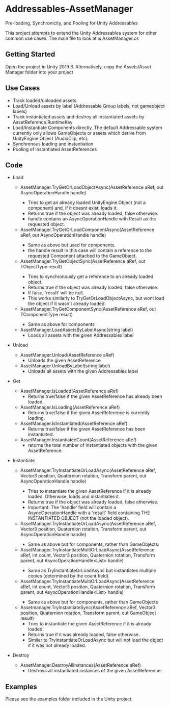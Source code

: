 # Addressables-AssetManager
Pre-loading, Synchronicity, and Pooling for Unity Addressables


This project attempts to extend the Unity Addressables system for other common use cases.
The main file to look at is AssetManager.cs

## Getting Started

Open the project in Unity 2019.3. Alternatively, copy the Assets/Asset Manager folder into your project

## Use Cases
* Track loaded/unloaded assets.
* Load/Unload assets by label (Addressable Group labels, not gameobject labels)
* Track instantiated assets and destroy all instantiated assets by AssetReference.RuntimeKey
* Load/Instantiate Components directly. The default Addressable system currently only allows GameObjects or assets which derive from UnityEngine.Object (AudioClip, etc).
* Synchronous loading and instantiation
* Pooling of instantiated AssetReferences


## Code

* Load
  * AssetManager.TryGetOrLoadObjectAsync<TObjectType>(AssetReference aRef, out AsyncOperationHandle<TObjectType> handle)
    * Tries to get an already loaded UnityEngine.Object (not a component) and, if it doesnt exist, loads it.
    * Returns true if the object was already loaded, false otherwise.
    * handle contains an AsyncOperationHandle with Result as the requested object.
  * AssetManager.TryGetOrLoadComponentAsync<TComponentType>(AssetReference aRef, out AsyncOperationHandle<TComponentType> handle)
    * Same as above but used for components.
    * the handle result in this case will contain a reference to the requested Component attached to the GameObject.
  * AssetManager.TryGetObjectSync<TObjectType>(AssetReference aRef, out TObjectType result)
    * Tries to synchronously get a reference to an already loaded object.
    * Returns true if the object was already loaded, false otherwise.
    * If false, 'result' will be null.
    * This works similarly to TryGetOrLoadObjectAsync, but wont load the object if it wasn't already loaded.
  * AssetManager.TryGetComponentSync<TComponentType>(AssetReference aRef, out TComponentType result)
    * Same as above for components
  * AssetManager.LoadAssetsByLabelAsync(string label)
    * Loads all assets with the given Addressables label
  
* Unload
  * AssetManager.Unload(AssetReference aRef)
    * Unloads the given AssetReference
  * AssetManager.UnloadByLabel(string label)
    * Unloads all assets with the given Addressables label
    
* Get
  * AssetManager.IsLoaded(AssetReference aRef)
    * Returns true/false if the given AssetReference has already been loaded.
  * AssetManager.IsLoading(AssetReference aRef)
    * Returns true/false if the given AssetReference is currently loading.
  * AssetManager.IsInstantiated(AssetReference aRef)
    * Returns true/false if the given AssetReference has been instantiated.
  * AssetManager.InstantiatedCount(AssetReference aRef)
    * returns the total number of instantiated objects with the given AssetReference.

* Instantiate
  * AssetManager.TryInstantiateOrLoadAsync(AssetReference aRef, Vector3 position, Quaternion rotation, Transform parent, out AsyncOperationHandle<GameObject> handle)
    * Tries to instantiate the given AssetReference if it is already loaded. Otherwise, loads and instantiates it.
    * Returns true if the object was already loaded, false otherwise.
    * Important: The 'handle' field will contain a AsyncOperationHandle with a 'result' field containing THE INSTANTIATED OBJECT (not the loaded object).
  * AssetManager.TryInstantiateOrLoadAsync<TComponentType>(AssetReference aRef, Vector3 position, Quaternion rotation, Transform parent, out AsyncOperationHandle<TComponentType> handle)
    * Same as above but for components, rather than GameObjects.
  * AssetManager.TryInstantiateMultiOrLoadAsync(AssetReference aRef, int count, Vector3 position, Quaternion rotation, Transform parent, out AsyncOperationHandle<List<GameObject>> handle)
    * Same as TryInstantiateOrLoadAsync but instantiates multiple copies (determined by the count field).
  * AssetManager.TryInstantiateMultiOrLoadAsync<TComponentType>(AssetReference aRef, int count, Vector3 position, Quaternion rotation, Transform parent, out AsyncOperationHandle<List<TComponentType>> handle)
    * Same as above but for components, rather than GameObjects
  * Assetmanager.TryInstantiateSync(AssetReference aRef, Vector3 position, Quaternion rotation, Transform parent, out GameObject result)
    * Tries to instantiate the given AssetReference if it is already loaded.
    * Returns true if it was already loaded, false otherwise.
    * Similar to TryInstantiateOrLoadAsync but will not load the object if it was not already loaded.

* Destroy
  * AssetManager.DestroyAllInstances(AssetReference aRef)
    * Destroys all instantiated instances of the given AssetReference.

## Examples
Please see the examples folder included in the Unity project.
